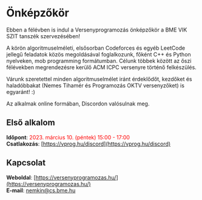 # Önképzőkör

Ebben a félévben is indul a Versenyprogramozás önképzőkör a BME VIK SZIT tanszék szervezésében!

A körön algoritmuselméleti, elsősorban Codeforces és egyéb LeetCode jellegű feladatok közös megoldásával foglalkozunk, főként C++ és Python nyelveken, mob programming formátumban. Célunk többek között az őszi félévekben megrendezésre kerülő ACM ICPC versenyre történő felkészülés.

Várunk szeretettel minden algoritmuselmélet iránt érdeklődőt, kezdőket és haladóbbakat (Nemes Tihamér és Programozás OKTV versenyzőket) is egyaránt! :)

Az alkalmak online formában, Discordon valósulnak meg.

## Első alkalom

**Időpont**: <span style="color:red">2023. március 10. (péntek) 15:00 - 17:00</span>  
**Csatlakozás**: [https://vprog.hu/discord](https://vprog.hu/discord)

## Kapcsolat

**Weboldal**: [https://versenyprogramozas.hu/](https://versenyprogramozas.hu/)  
**E-mail**: [nemkin@cs.bme.hu](mailto:nemkin@cs.bme.hu)
